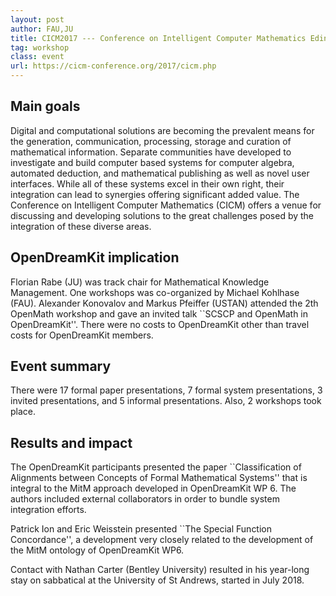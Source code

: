 ```yaml
---
layout: post
author: FAU,JU
title: CICM2017 --- Conference on Intelligent Computer Mathematics Edinburgh, UK, 17th-21st of July 2017
tag: workshop
class: event
url: https://cicm-conference.org/2017/cicm.php
---
```


## Main goals


Digital and computational solutions are becoming the prevalent means for the generation, communication, processing, storage and curation of mathematical information.
Separate communities have developed to investigate and build computer based systems for computer algebra, automated deduction, and mathematical publishing as well as novel user interfaces.
While all of these systems excel in their own right, their integration can lead to synergies offering significant added value.
The Conference on Intelligent Computer Mathematics (CICM) offers a venue for discussing and developing solutions to the great challenges posed by the integration of these diverse areas. 

## OpenDreamKit implication


Florian Rabe (JU) was track chair for Mathematical Knowledge Management.
One workshops was co-organized by Michael Kohlhase (FAU).
Alexander Konovalov and Markus Pfeiffer (USTAN) attended the 2th OpenMath workshop and gave an invited talk ``SCSCP and OpenMath in OpenDreamKit''.
There were no costs to OpenDreamKit other than travel costs for OpenDreamKit members.

## Event summary


There were 17 formal paper presentations, 7 formal system presentations, 3 invited presentations, and 5 informal presentations.
Also, 2 workshops took place.

## Results and impact


The OpenDreamKit participants presented the paper ``Classification of Alignments between Concepts of Formal Mathematical Systems'' that is integral to the MitM approach developed in OpenDreamKit WP 6.
The authors included external collaborators in order to bundle system integration efforts.

Patrick Ion and Eric Weisstein presented ``The Special Function Concordance'', a development very closely related to the development of the MitM ontology of OpenDreamKit WP6.

Contact with Nathan Carter (Bentley University) resulted in his year-long stay on sabbatical at the University of St Andrews, started in July 2018.

